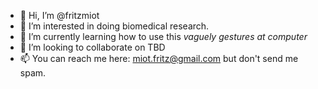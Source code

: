 - 👋 Hi, I’m @fritzmiot
- 👀 I’m interested in doing biomedical research.
- 🌱 I’m currently learning how to use this *vaguely gestures at computer*
- 💞️ I’m looking to collaborate on TBD
- 📫 You can reach me here: miot.fritz@gmail.com but don't send me spam.

<!---
fritzmiot/fritzmiot is a ✨ special ✨ repository because its `README.md` (this file) appears on your GitHub profile.
You can click the Preview link to take a look at your changes.
--->
